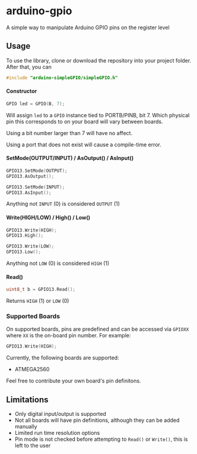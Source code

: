 # arduino-gpio
A simple way to manipulate Arduino GPIO pins on the register level

## Usage

To use the library, clone or download the repository into your project folder. After that, you can
```c
#include "arduino-simpleGPIO/simpleGPIO.h"
```

#### Constructor
```c
GPIO led = GPIO(B, 7);
```
Will assign `led` to a `GPIO` instance tied to PORTB/PINB, bit 7. Which physical pin this corresponds to on your board will vary between boards.

Using a bit number larger than 7 will have no affect.

Using a port that does not exist will cause a compile-time error.

#### SetMode(OUTPUT/INPUT) / AsOutput() / AsInput()
```c
GPIO13.SetMode(OUTPUT); 
GPIO13.AsOutput();

GPIO13.SetMode(INPUT);
GPIO13.AsInput();
```
Anything not `INPUT` (0) is considered `OUTPUT` (1)
#### Write(HIGH/LOW) / High() / Low()
```c
GPIO13.Write(HIGH);
GPIO13.High();

GPIO13.Write(LOW);
GPIO13.Low();
```
Anything not `LOW` (0) is considered `HIGH` (1)

#### Read()
```c
uint8_t b = GPIO13.Read();
```
Returns `HIGH` (1) or `LOW` (0)

### Supported Boards
On supported boards, pins are predefined and can be accessed via `GPIOXX` where `XX` is the on-board pin number. For example:
```c
GPIO13.Write(HIGH);
```

Currently, the following boards are supported:
- ATMEGA2560
 
Feel free to contribute your own board's pin definitons. 
 
## Limitations
- Only digital input/output is supported
- Not all boards will have pin definitions, although they can be added manually
- Limited run time resolution options
- Pin mode is not checked before attempting to `Read()` or `Write()`, this is left to the user
